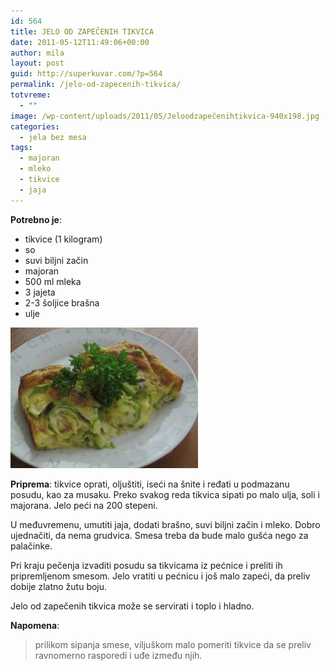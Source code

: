 ```yaml
---
id: 564
title: JELO OD ZAPEČENIH TIKVICA
date: 2011-05-12T11:49:06+00:00
author: mila
layout: post
guid: http://superkuvar.com/?p=564
permalink: /jelo-od-zapecenih-tikvica/
totvreme:
  - ""
image: /wp-content/uploads/2011/05/Jeloodzapečenihtikvica-940x198.jpg
categories:
  - jela bez mesa
tags:
  - majoran
  - mleko
  - tikvice
  - jaja
---
```

**Potrebno je**:

  * tikvice (1 kilogram)
  * so
  * suvi biljni začin
  * majoran
  * 500 ml mleka
  * 3 jajeta
  * 2-3 šoljice brašna
  * ulje

<img class="alignnone size-medium wp-image-3439" title="Jeloodzapečenihtikvica" src="/wp-content/uploads/2011/05/Jeloodzapečenihtikvica-1024x768.jpg" alt="" width="300" height="225" /> 

**Priprema**: tikvice oprati, oljuštiti, iseći na šnite i ređati u podmazanu posudu, kao za musaku. Preko svakog reda tikvica sipati po malo ulja, soli i majorana. Jelo peći na 200 stepeni.

U međuvremenu, umutiti jaja, dodati brašno, suvi biljni začin i mleko. Dobro ujednačiti, da nema grudvica. Smesa treba da bude malo gušća nego za palačinke.

Pri kraju pečenja izvaditi posudu sa tikvicama iz pećnice i preliti ih pripremljenom smesom. Jelo vratiti u pećnicu i još malo zapeći, da preliv dobije zlatno žutu boju.

Jelo od zapečenih tikvica može se servirati i toplo i hladno.

**Napomena**: 
> prilikom sipanja smese, viljuškom malo pomeriti tikvice da se preliv ravnomerno rasporedi i uđe između njih.

&nbsp;
